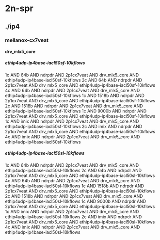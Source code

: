 # 2n-spr
## ./ip4
### mellanox-cx7veat
#### drv_mlx5_core
##### ethip4udp-ip4base-iacl50sf-10kflows
1c AND 64b AND ndrpdr AND 2p1cx7veat AND drv_mlx5_core AND ethip4udp-ip4base-iacl50sf-10kflows
2c AND 64b AND ndrpdr AND 2p1cx7veat AND drv_mlx5_core AND ethip4udp-ip4base-iacl50sf-10kflows
4c AND 64b AND ndrpdr AND 2p1cx7veat AND drv_mlx5_core AND ethip4udp-ip4base-iacl50sf-10kflows
1c AND 1518b AND ndrpdr AND 2p1cx7veat AND drv_mlx5_core AND ethip4udp-ip4base-iacl50sf-10kflows
2c AND 1518b AND ndrpdr AND 2p1cx7veat AND drv_mlx5_core AND ethip4udp-ip4base-iacl50sf-10kflows
1c AND 9000b AND ndrpdr AND 2p1cx7veat AND drv_mlx5_core AND ethip4udp-ip4base-iacl50sf-10kflows
1c AND imix AND ndrpdr AND 2p1cx7veat AND drv_mlx5_core AND ethip4udp-ip4base-iacl50sf-10kflows
2c AND imix AND ndrpdr AND 2p1cx7veat AND drv_mlx5_core AND ethip4udp-ip4base-iacl50sf-10kflows
4c AND imix AND ndrpdr AND 2p1cx7veat AND drv_mlx5_core AND ethip4udp-ip4base-iacl50sf-10kflows
##### ethip4udp-ip4base-iacl50sl-10kflows
1c AND 64b AND ndrpdr AND 2p1cx7veat AND drv_mlx5_core AND ethip4udp-ip4base-iacl50sl-10kflows
2c AND 64b AND ndrpdr AND 2p1cx7veat AND drv_mlx5_core AND ethip4udp-ip4base-iacl50sl-10kflows
4c AND 64b AND ndrpdr AND 2p1cx7veat AND drv_mlx5_core AND ethip4udp-ip4base-iacl50sl-10kflows
1c AND 1518b AND ndrpdr AND 2p1cx7veat AND drv_mlx5_core AND ethip4udp-ip4base-iacl50sl-10kflows
2c AND 1518b AND ndrpdr AND 2p1cx7veat AND drv_mlx5_core AND ethip4udp-ip4base-iacl50sl-10kflows
1c AND 9000b AND ndrpdr AND 2p1cx7veat AND drv_mlx5_core AND ethip4udp-ip4base-iacl50sl-10kflows
1c AND imix AND ndrpdr AND 2p1cx7veat AND drv_mlx5_core AND ethip4udp-ip4base-iacl50sl-10kflows
2c AND imix AND ndrpdr AND 2p1cx7veat AND drv_mlx5_core AND ethip4udp-ip4base-iacl50sl-10kflows
4c AND imix AND ndrpdr AND 2p1cx7veat AND drv_mlx5_core AND ethip4udp-ip4base-iacl50sl-10kflows